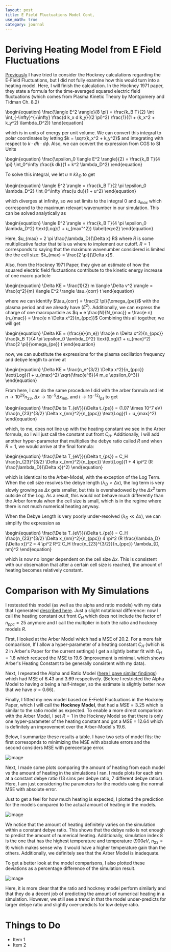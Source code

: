 ```yaml
---
layout: post
title: E Field Fluctuations Model Cont,
use_math: true
category: journal
---
```



# Deriving Heating Model from E Field Fluctuations

[Previously](https://ronak-n-desai.github.io/osunotebook/22aut2/) I have tried to consider the Hockney calculations regarding the E-Field Fluctuations, but I did not fully examine how this would turn into a heating model. Here, I will finish the calculation. In the Hockney 1971 paper, they state a formula for the time-averaged squared electric field fluctuations (which comes from Plasma Kinetic Theory by Montgomery and Tidman Ch. 8.2)

\begin{equation} \frac{\langle E^2 \rangle}{8 \pi} = \frac{k_B T}{2} \int \int_{-\infty}^{+\infty} \frac{d k_x d k_y}{(2 \pi)^2} \frac{1}{(1 + (k_x^2 + k_y^2) \lambda_D^2)} \end{equation}

which is in units of energy per unit volume. We can convert this integral to polar coordinates by letting $k = \sqrt{k_x^2 + k_y^2}$ and integrating with respect to $k \cdot dk \cdot d\phi$. Also, we can convert the expression from CGS to SI Units

\begin{equation}
\frac{\epsilon_0 \langle E^2 \rangle}{2} = \frac{k_B T}{4 \pi} \int_0^\infty \frac{k dk}{1 + k^2 \lambda_D^2}
\end{equation}

To solve this integral, we let $u \equiv k \lambda_D$ to get

\begin{equation}
\langle E^2 \rangle = \frac{k_B T}{2 \pi \epsilon_0 \lambda_D^2} \int_0^\infty \frac{u du}{1 + u^2}
\end{equation}

which diverges at infinity, so we set limits to the integral 0 and $u_{max}$ which correspond to the maximum relevant wavenumber in our simulation. This can be solved analytically as 

\begin{equation}
\langle E^2 \rangle = \frac{k_B T}{4 \pi \epsilon_0 \lambda_D^2} \text{Log}(1 + u_{max"^2}) \label{eq:e2}
\end{equation}

Here, $u_{max} = 2 \pi \frac{\lambda_D}{\Delta x} R$ where $R$ is some multiplicative factor that tells us where to implement our cutoff. $R = 1$ corresponds to saying that the maximum wavenumber considered is limited the the cell size: $k_{max} = \frac{2 \pi}{\Delta x}$. 

Also, from the Hockney 1971 Paper, they give an estimate of how the squared electric field fluctuations contribute to the kinetic energy increase of one macro particle

\begin{equation}
\Delta KE = \frac{1}{2} m \langle \Delta v^2 \rangle  = \frac{q^2}{m} \langle E^2 \rangle \tau_{corr} t
\end{equation}

where we can identify $\tau_{corr} = \frac{2 \pi}{\omega_{pe}}$ with the plasma period and we already have $\langle E^2 \rangle$. Additionally, we can express the charge of one macroparticle as $q = e \frac{N}{N_{mac}} = \frac{e n}{n_{mac}} = \frac{e n \Delta x^2}{n_{ppc}}$ Combining this all together, we will get 

\begin{equation}
\Delta KE = (\frac{e}{m_e}) \frac{e n \Delta x^2}{n_{ppc}} \frac{k_B T}{4 \pi \epsilon_0 \lambda_D^2} \text{Log}(1 + u_{max}^2) \frac{2 \pi}{\omega_{pe}} t 
\end{equation}

now, we can substitute the expressions for the plasma oscillation frequency and debye length to arrive at 

\begin{equation}
\Delta KE = \frac{n_e^{3/2} \Delta x^2}{n_{ppc}} \text{Log}(1 + u_{max}^2) \sqrt{\frac{e^6}{4 m_e \epsilon_0^3}}
\end{equation}

From here, I can do the same procedure I did with the arber formula and let $n \rightarrow 10^{29} n_{23}$, $\Delta x \rightarrow 10^{-9} \Delta x_{nm}$, and $t \rightarrow 10^{-12} t_{ps}$ to get 

\begin{equation}
\frac{\Delta T_{eV}}{\Delta t_{ps}} = (1.07 \times 10^7 eV) \frac{n_{23}^{3/2} \Delta x_{nm}^2}{n_{ppc}} \text{Log}(1 + u_{max}^2)
\end{equation}

which, to me, does not line up with the heating constant we see in the Arber formula, so I will just call the constant out front $C_H$. Additionally, I will add another hyper-parameter that multiplies the debye ratio called $R$ and when $R=1$, we would arrive at the final formula:

\begin{equation}
\frac{\Delta T_{eV}}{\Delta t_{ps}} = C_H \frac{n_{23}^{3/2} \Delta x_{nm}^2}{n_{ppc}} \text{Log}(1 + 4 \pi^2 (R \frac{\lambda_D}{\Delta x})^2)
\end{equation}

which is identical to the Arber-Model, with the exception of the Log Term. When the cell size resolves the debye length ($\lambda_D > \Delta x$), the log term is very slowly growing as $\Delta x$ gets smaller, but this is overshadowed by the $\Delta x^2$ term outside of the Log. As a result, this would not behave much differently than the Arber formula when the cell size is small, which is in the regime where there is not much numerical heating anyway. 

When the Debye Length is very poorly under-resolved ($\lambda_D \ll \Delta x$), we can simplify the expression as 

\begin{equation}
\frac{\Delta T_{eV}}{\Delta t_{ps}} = C_H \frac{n_{23}^{3/2} \Delta x_{nm}^2}{n_{ppc}} 4 \pi^2 (R \frac{\lambda_D}{\Delta x})^2 = 4 \pi^2 R^2 C_H \frac{n_{23}^{3/2}}{n_{ppc}} \lambda_{D, nm}^2
\end{equation}

which is now no longer dependent on the cell size $\Delta x$. This is consistent with our observation that after a certain cell size is reached, the amount of heating becomes relatively constant.

# Comparison with My Simulations

I restested this model (as well as the alpha and ratio models) with my data that I generated [described here](https://ronak-n-desai.github.io/osunotebook/22aut1/). Just a slight notational difference: now I call the heating constant out front $C_H$ which does not include the factor of $n_{ppc} = 25$ anymore and I call the multiplier in both the ratio and hockney models $R$. 

First, I looked at the Arber Model which had a MSE of 20.2. For a more fair comparison, If I allow a hyper-parameter of a heating constant $C_H$ (which is 2 in Arber's Paper for the current settings) I get a slightly better fit with $C_H = 1.8$ which reduced the MSE to 19.6 (improvement is minimal, which shows Arber's Heating Constant to be generally consistent with my data). 

Next, I repeated the Alpha and Ratio Model ([here I gave similar findings](https://ronak-n-desai.github.io/osunotebook/22aut3/)) which had MSE of $6.43$ and $3.69$ respectively. (Before I restricted the Alpha Model to having $\alpha$ being a half-integer, so the estimate is slightly better now that we have $\alpha = 0.66$).

Finally, I fitted my new model based on E-Field Fluctuations in the Hockney Paper, which I will call the **Hockney Model**, that had a $MSE = 3.25$ which is similar to the ratio model as expected. To enable a more direct comparison with the Arber Model, I set $R = 1$ in the Hockney Model so that there is only one hyper-parameter of the heating constant and got a MSE = 12.64 which is definitely an improvement over the Arber-Model's 19.6. 

Below, I summarize these results a table. I have two sets of model fits: the first corresopnds to minimizing the MSE with absolute errors and the second considers MSE with perecentage error.

<!---
| - Model  - | - Parameters  - | - Param 1   - | - Param 2 -  | - MSE        - | 
|:----------:|:---------------:|:-------------:|:------------:|:--------------:|
| Arber      |  .              |  .            |       .      |  20.2, 7.83%   |
| Arber      | $C_H$           | 1.8, 1.70     |       .      |  19.6, 7.73%   | 
| Alpha      | $C_H$, $\alpha$ | 1.92, 1.82    |   0.66, 0.76 |  6.43, 2.98%   |
| Ratio      | $C_H$, $R$      | 2.83, 2.02    | 8.58, 5.05   |  3.69, 3.14%   |
| Hockney    | $C_H$           | 72.9, 40.48   | .            |  12.6, 4.49%   |
| Hockney    | $C_H$, $R$      | 8.08, 17.8    | 3.54, 2.02   |  3.25, 3.28%   |
--->

![image](https://user-images.githubusercontent.com/98538788/199085916-23f0cfa9-fcb7-483c-807d-422005b407b9.png)

Next, I made some plots comparing the amount of heating from each model vs the amount of heating in the simulations I ran. I made plots for each sim at a constant debye ratio (13 sims per debye ratio, 7 different debye ratios). Here, I am just considering the parameters for the models using the normal MSE with absolute error.

Just to get a feel for how much heating is expected, I plotted the prediction for the models compared to the actual amount of heating in the models. 

![image](https://user-images.githubusercontent.com/98538788/199090421-5cf0f1bf-ae1c-4efd-9a56-a33a6e89e77d.png)

We notice that the amount of heating definitely varies on the simulation within a constant debye ratio. This shows that the debye ratio is not enough to predict the amount of numerical heating. Additionally, simulation index 8 is the one that has the highest temperature and temperature ($900 eV$, $n_{23} = 9$) which makes sense why it would have a higher temperature gain than the others. Additionally, we definitely see that the Arber Model is inadequate.

To get a better look at the model comparisons, I also plotted these deviations as a percentage difference of the simulation result.

![image](https://user-images.githubusercontent.com/98538788/199090846-52ba5f86-874f-43fe-9258-e2d428c6022d.png)

Here, it is more clear that the ratio and hockney model perform similarly and that they do a decent job of predicting the amount of numerical heating in a simulation. However, we still see a trend in that the model under-predicts for larger debye ratio and slightly over-predicts for low debye ratio. 







# Things to Do
- Item 1
- Item 2
